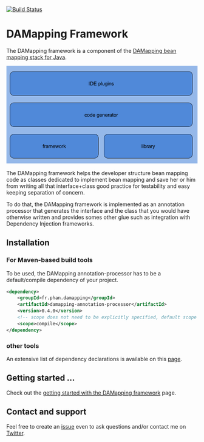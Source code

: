 [![Build Status](https://travis-ci.org/lesaint/damapping.svg?branch=master)](https://travis-ci.org/lesaint/damapping)

DAMapping Framework
====================

The DAMapping framework is a component of the [DAMapping bean mapping stack for Java](http://damapping.javatronic.fr).

![DAMapping stack schema](damapping-stack-schema.png)

The DAMapping framework helps the developer structure bean mapping code as classes dedicated to implement bean mapping
and save her or him from writing all that interface+class good practice for testability and easy keeping separation of
concern.

To do that, the DAMapping framework is implemented as an annotation processor that generates the interface and the class
that you would have otherwise written and provides somes other glue such as integration with Dependency Injection
frameworks.

## Installation

### For Maven-based build tools

To be used, the DAMapping annotation-processor has to be a default/compile dependency of your project.

```xml
<dependency>
    <groupId>fr.phan.damapping</groupId>
    <artifactId>damapping-annotation-processor</artifactId>
    <version>0.4.0</version>
    <!-- scope does not need to be explicitly specified, default scope works just fine -->
    <scope>compile</scope>
</dependency>
```

### other tools

An extensive list of dependency declarations is available on this [page](http://search.maven.org/#artifactdetails|fr.javatronic.damapping|damapping-annotation-processor|0.4.0|jar).

## Getting started ...

Check out the [getting started with the DAMapping framework](http://damapping.javatronic.fr/framework/getting-started.html)
page.

## Contact and support

Feel free to create an [issue](https://github.com/lesaint/damapping/issues) even to ask questions and/or contact me on [Twitter](https://twitter.com/LesaintSeb).
